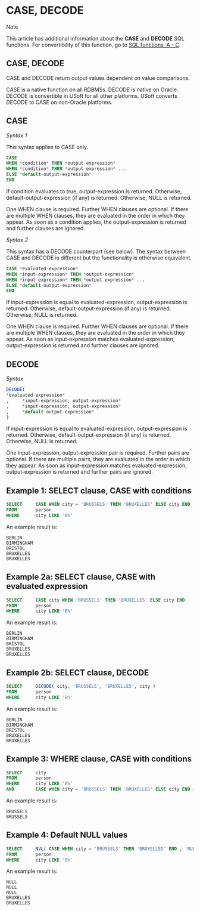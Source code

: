 # CASE, DECODE



> [!NOTE]
> This article has additional information about the **CASE** and **DECODE** SQL functions.
> For convertibility of this function, go to [SQL functions  A - C](/docs/Modeller%20and%20Rules%20Engine/SQL%20functions/SQL%20functions%20AC.md).

## **CASE, DECODE**

CASE and DECODE return output values dependent on value comparisons.

CASE is a native function on all RDBMSs. DECODE is native on Oracle. DECODE is convertible in USoft for all other platforms. USoft converts DECODE to CASE on non-Oracle platforms.

## CASE

*Syntax 1*

This syntax applies to CASE only.

```sql
CASE
WHEN *condition* THEN *output-expression*
WHEN *condition* THEN *output-expression* ...
ELSE *default-output-expression*
END
```

If condition evaluates to true, output-expression is returned. Otherwise, default-output-expression (if any) is returned. Otherwise, NULL is returned.

One WHEN clause is required. Further WHEN clauses are optional. If there are multiple WHEN clauses, they are evaluated in the order in which they appear. As soon as a condition applies, the output-expression is returned and further clauses are ignored.

*Syntax 2*

This syntax has a DECODE counterpart (see below). The syntax between CASE and DECODE is different but the functionality is otherwise equivalent.

```sql
CASE *evaluated-expression*
WHEN *input-expression* THEN *output-expression*
WHEN *input-expression* THEN *output-expression* ...
ELSE *default-output-expression*
END
```

If input-expression is equal to evaluated-expression, output-expression is returned. Otherwise, default-output-expression (if any) is returned. Otherwise, NULL is returned.

One WHEN clause is required. Further WHEN clauses are optional. If there are multiple WHEN clauses, they are evaluated in the order in which they appear. As soon as input-expression matches evaluated-expression, output-expression is returned and further clauses are ignored.

## DECODE

*Syntax*

```sql
DECODE(
*evaluated-expression*
,     *input-expression, output-expression*
,     *input-expression, output-expression*
,     *default-output-expression*
)
```

If input-expression is equal to evaluated-expression, output-expression is returned. Otherwise, default-output-expression (if any) is returned. Otherwise, NULL is returned.

One input-expression, output-expression pair is required. Further pairs are optional. If there are multiple pairs, they are evaluated in the order in which they appear. As soon as input-expression matches evaluated-expression, output-expression is returned and further pairs are ignored.

## Example 1: SELECT clause, CASE with conditions

```sql
SELECT     CASE WHEN city = 'BRUSSELS' THEN 'BRUXELLES' ELSE city END
FROM       person
WHERE      city LIKE 'B%'
```

An example result is:

```
BERLIN
BIRMINGHAM
BRISTOL
BRUXELLES
BRUXELLES
```

## Example 2a: SELECT clause, CASE with evaluated expression

```sql
SELECT     CASE city WHEN 'BRUSSELS' THEN 'BRUXELLES' ELSE city END
FROM       person
WHERE      city LIKE 'B%'
```

An example result is:

```
BERLIN
BIRMINGHAM
BRISTOL
BRUXELLES
BRUXELLES
```

## Example 2b: SELECT clause, DECODE

```sql
SELECT     DECODE( city, 'BRUSSELS', 'BRUXELLES', city )
FROM       person
WHERE      city LIKE 'B%'
```

An example result is:

```
BERLIN
BIRMINGHAM
BRISTOL
BRUXELLES
BRUXELLES
```

## Example 3: WHERE clause, CASE with conditions

```sql
SELECT     city
FROM       person
WHERE      city LIKE 'B%'
AND        CASE WHEN city = 'BRUSSELS' THEN 'BRUXELLES' ELSE city END = 'BRUXELLES'
```

An example result is:

```
BRUSSELS
BRUSSELS
```

## Example 4: Default NULL values

```sql
SELECT     NVL( CASE WHEN city = 'BRUSSELS' THEN 'BRUXELLES' END , 'NULL' )
FROM       person
WHERE      city LIKE 'B%'
```

An example result is:

```
NULL
NULL
NULL
BRUXELLES
BRUXELLES
```

 